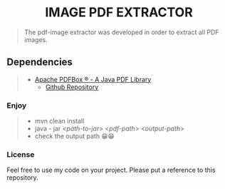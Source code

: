 <h1 align="center">IMAGE PDF EXTRACTOR</h1>


>The pdf-image extractor was developed in order to extract all PDF images.


## Dependencies
> * [Apache PDFBox ® - A Java PDF Library](https://pdfbox.apache.org/)
>   * [Github Repository](https://github.com/apache/pdfbox)


### Enjoy

> * mvn clean install
> * java - jar <<i>path-to-jar</i>> <<i>pdf-path</i>> <<i>output-path</i>>
> * check the output path 😁😁


### License

Feel free to use my code on your project. Please put a reference to this repository.
